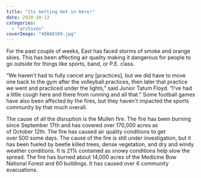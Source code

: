 ```yaml
---
title: "Its Getting Hot in Here!"
date: 2020-10-13
categories: 
  - "archives"
coverImage: "4Q8A0109.jpg"
---
```


For the past couple of weeks, East has faced storms of smoke and orange skies. This has been affecting air quality making it dangerous for people to go outside for things like sports, band, or P.E. class. 

“We haven't had to fully cancel any \[practices\], but we did have to move one back to the gym after the volleyball practices, then later that practice we went and practiced under the lights,” said Junior Tatum Floyd. “I've had a little cough here and there from running and all that.” Some football games have also been affected by the fires, but they haven't impacted the sports community by that much overall. 

The cause of all the disruption is the Mullen fire. The fire has been burning since September 17th and has covered over 170,000 acres as of October 12th. The fire has caused air quality conditions to get over 500 some days. The cause of the fire is still under investigation, but it has been fueled by beetle killed trees, dense vegetation, and dry and windy weather conditions. It is 21% contained as snowy conditions help slow the spread. The fire has burned about 14,000 acres of the Medicine Bow National Forest and 60 buildings. It has caused over 6 community evacuations.
